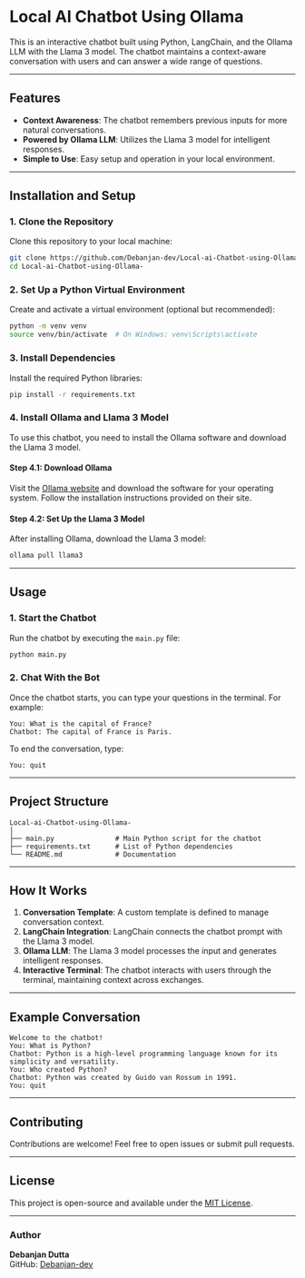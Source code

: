 

# Local AI Chatbot Using Ollama

This is an interactive chatbot built using Python, LangChain, and the Ollama LLM with the Llama 3 model. The chatbot maintains a context-aware conversation with users and can answer a wide range of questions.

---

## Features

- **Context Awareness**: The chatbot remembers previous inputs for more natural conversations.
- **Powered by Ollama LLM**: Utilizes the Llama 3 model for intelligent responses.
- **Simple to Use**: Easy setup and operation in your local environment.

---

## Installation and Setup

### 1. Clone the Repository
Clone this repository to your local machine:
```bash
git clone https://github.com/Debanjan-dev/Local-ai-Chatbot-using-Ollama-
cd Local-ai-Chatbot-using-Ollama-
```


### 2. Set Up a Python Virtual Environment
Create and activate a virtual environment (optional but recommended):
```bash
python -m venv venv
source venv/bin/activate  # On Windows: venv\Scripts\activate
```

### 3. Install Dependencies
Install the required Python libraries:
```bash
pip install -r requirements.txt
```

### 4. Install Ollama and Llama 3 Model
To use this chatbot, you need to install the Ollama software and download the Llama 3 model.

#### Step 4.1: Download Ollama
Visit the [Ollama website](https://ollama.ai/) and download the software for your operating system. Follow the installation instructions provided on their site.

#### Step 4.2: Set Up the Llama 3 Model
After installing Ollama, download the Llama 3 model:
```bash
ollama pull llama3
```

---

## Usage

### 1. Start the Chatbot
Run the chatbot by executing the `main.py` file:
```bash
python main.py
```

### 2. Chat With the Bot
Once the chatbot starts, you can type your questions in the terminal. For example:
```text
You: What is the capital of France?
Chatbot: The capital of France is Paris.
```

To end the conversation, type:
```text
You: quit
```

---

## Project Structure

```
Local-ai-Chatbot-using-Ollama-
│
├── main.py               # Main Python script for the chatbot
├── requirements.txt      # List of Python dependencies
└── README.md             # Documentation
```

---

## How It Works

1. **Conversation Template**: A custom template is defined to manage conversation context.
2. **LangChain Integration**: LangChain connects the chatbot prompt with the Llama 3 model.
3. **Ollama LLM**: The Llama 3 model processes the input and generates intelligent responses.
4. **Interactive Terminal**: The chatbot interacts with users through the terminal, maintaining context across exchanges.

---

## Example Conversation
```text
Welcome to the chatbot!
You: What is Python?
Chatbot: Python is a high-level programming language known for its simplicity and versatility.
You: Who created Python?
Chatbot: Python was created by Guido van Rossum in 1991.
You: quit
```

---

## Contributing
Contributions are welcome! Feel free to open issues or submit pull requests.

---

## License
This project is open-source and available under the [MIT License](LICENSE).

---

### Author
**Debanjan Dutta**  
GitHub: [Debanjan-dev](https://github.com/Debanjan-dev)
